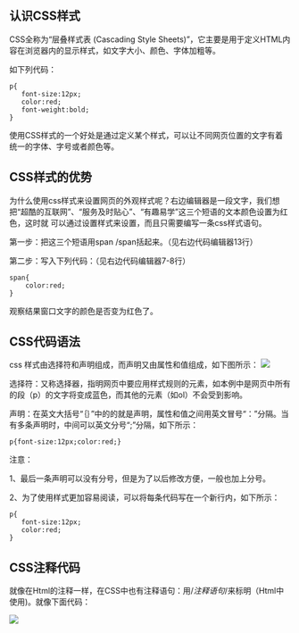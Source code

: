 ## 认识CSS样式 ##
CSS全称为“层叠样式表 (Cascading Style Sheets)”，它主要是用于定义HTML内容在浏览器内的显示样式，如文字大小、颜色、字体加粗等。

如下列代码：

    p{
       font-size:12px;
       color:red;
       font-weight:bold;
    }
使用CSS样式的一个好处是通过定义某个样式，可以让不同网页位置的文字有着统一的字体、字号或者颜色等。

## CSS样式的优势 ##
为什么使用css样式来设置网页的外观样式呢？右边编辑器是一段文字，我们想把“超酷的互联网”、“服务及时贴心”、“有趣易学”这三个短语的文本颜色设置为红色，这时就 可以通过设置样式来设置，而且只需要编写一条css样式语句。

第一步：把这三个短语用span /span括起来。（见右边代码编辑器13行）

第二步：写入下列代码：（见右边代码编辑器7-8行）

	span{
    	color:red;
	}
观察结果窗口文字的颜色是否变为红色了。

## CSS代码语法 ##
css 样式由选择符和声明组成，而声明又由属性和值组成，如下图所示：
![](http://img.mukewang.com/52fde5c30001b0fe03030117.jpg)


选择符：又称选择器，指明网页中要应用样式规则的元素，如本例中是网页中所有的段（p）的文字将变成蓝色，而其他的元素（如ol）不会受到影响。

声明：在英文大括号“｛｝”中的的就是声明，属性和值之间用英文冒号“：”分隔。当有多条声明时，中间可以英文分号“;”分隔，如下所示：

	p{font-size:12px;color:red;}
注意：

1、最后一条声明可以没有分号，但是为了以后修改方便，一般也加上分号。

2、为了使用样式更加容易阅读，可以将每条代码写在一个新行内，如下所示：

    p{
       font-size:12px;
       color:red;
    }

## CSS注释代码 ##
就像在Html的注释一样，在CSS中也有注释语句：用/*注释语句*/来标明（Html中使用<!--注释语句-->)。就像下面代码：

![](http://img.mukewang.com/52fd724e0001768503250108.jpg)
